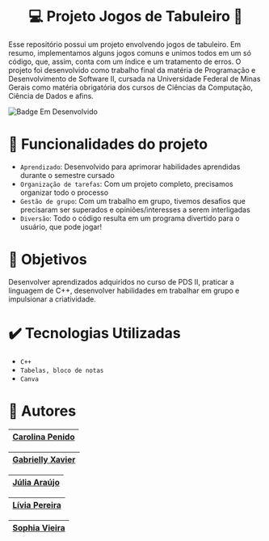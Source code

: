 <h1 align="center"> 💻 Projeto Jogos de Tabuleiro 🥇 </h1>

<p>Esse repositório possui um projeto envolvendo jogos de tabuleiro. Em resumo, implementamos alguns jogos comuns e unimos todos em um só código, que, assim, conta com
um índice e um tratamento de erros. O projeto foi desenvolvido como trabalho final da matéria de Programação e Desenvolvimento de Software II, cursada na Universidade 
Federal de Minas Gerais como matéria obrigatória dos cursos de Ciências da Computação, Ciência de Dados e afins. </p>

 ![Badge Em Desenvolvido](https://img.shields.io/badge/STATUS-EmDesenvolvimento-orange)

# 🔨 Funcionalidades do projeto

- `Aprendizado`: Desenvolvido para aprimorar habilidades aprendidas durante o semestre cursado
- `Organização de tarefas`: Com um projeto completo, precisamos organizar todo o processo
- `Gestão de grupo`: Com um trabalho em grupo, tivemos desafios que precisaram ser superados e opiniões/interesses a serem interligadas
- `Diversão`: Todo o código resulta em um programa divertido para o usuário, que pode jogar!

# 👀 Objetivos

Desenvolver aprendizados adquiridos no curso de PDS II, praticar a linguagem de C++, desenvolver habilidades em trabalhar em grupo e impulsionar a criatividade.

# ✔️ Tecnologias Utilizadas

- `C++`
- `Tabelas, bloco de notas`
- `Canva`

# 👩 Autores

| [Carolina Penido](https://github.com) |
| :--------------------------------------------------------------------------------------------------------------------------------: |

| [Gabrielly Xavier](https://github.com/gabyxsantos) |
| :--------------------------------------------------------------------------------------------------------------------------------: |

| [Júlia Araújo](https://github.com/j-gmd) |
| :--------------------------------------------------------------------------------------------------------------------------------: |

| [Lívia Pereira](https://github.com/Livia-CRPereira) |
| :--------------------------------------------------------------------------------------------------------------------------------: |

| [Sophia Vieira](https://github.com) |
| :--------------------------------------------------------------------------------------------------------------------------------: |


